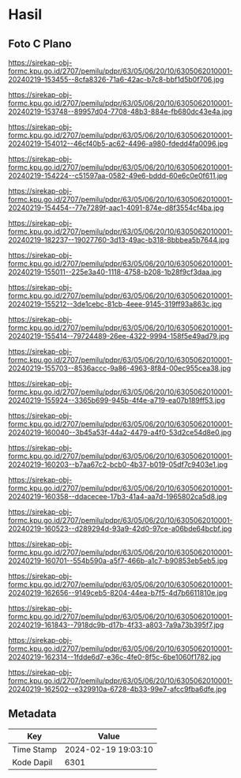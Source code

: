 # Hasil

## Foto C Plano

https://sirekap-obj-formc.kpu.go.id/2707/pemilu/pdpr/63/05/06/20/10/6305062010001-20240219-153455--8cfa8326-71a6-42ac-b7c8-bbf1d5b0f706.jpg

https://sirekap-obj-formc.kpu.go.id/2707/pemilu/pdpr/63/05/06/20/10/6305062010001-20240219-153748--89957d04-7708-48b3-884e-fb680dc43e4a.jpg

https://sirekap-obj-formc.kpu.go.id/2707/pemilu/pdpr/63/05/06/20/10/6305062010001-20240219-154012--46cf40b5-ac62-4496-a980-fdedd4fa0096.jpg

https://sirekap-obj-formc.kpu.go.id/2707/pemilu/pdpr/63/05/06/20/10/6305062010001-20240219-154224--c51597aa-0582-49e6-bddd-60e6c0e0f611.jpg

https://sirekap-obj-formc.kpu.go.id/2707/pemilu/pdpr/63/05/06/20/10/6305062010001-20240219-154454--77e7289f-aac1-4091-874e-d8f3554cf4ba.jpg

https://sirekap-obj-formc.kpu.go.id/2707/pemilu/pdpr/63/05/06/20/10/6305062010001-20240219-182237--19027760-3d13-49ac-b318-8bbbea5b7644.jpg

https://sirekap-obj-formc.kpu.go.id/2707/pemilu/pdpr/63/05/06/20/10/6305062010001-20240219-155011--225e3a40-1118-4758-b208-1b28f9cf3daa.jpg

https://sirekap-obj-formc.kpu.go.id/2707/pemilu/pdpr/63/05/06/20/10/6305062010001-20240219-155212--3de1cebc-81cb-4eee-9145-319ff93a863c.jpg

https://sirekap-obj-formc.kpu.go.id/2707/pemilu/pdpr/63/05/06/20/10/6305062010001-20240219-155414--79724489-26ee-4322-9994-158f5e49ad79.jpg

https://sirekap-obj-formc.kpu.go.id/2707/pemilu/pdpr/63/05/06/20/10/6305062010001-20240219-155703--8536accc-9a86-4963-8f84-00ec955cea38.jpg

https://sirekap-obj-formc.kpu.go.id/2707/pemilu/pdpr/63/05/06/20/10/6305062010001-20240219-155924--3365b699-945b-4f4e-a719-ea07b189ff53.jpg

https://sirekap-obj-formc.kpu.go.id/2707/pemilu/pdpr/63/05/06/20/10/6305062010001-20240219-160040--3b45a53f-44a2-4479-a4f0-53d2ce54d8e0.jpg

https://sirekap-obj-formc.kpu.go.id/2707/pemilu/pdpr/63/05/06/20/10/6305062010001-20240219-160203--b7aa67c2-bcb0-4b37-b019-05df7c9403e1.jpg

https://sirekap-obj-formc.kpu.go.id/2707/pemilu/pdpr/63/05/06/20/10/6305062010001-20240219-160358--ddacecee-17b3-41a4-aa7d-1965802ca5d8.jpg

https://sirekap-obj-formc.kpu.go.id/2707/pemilu/pdpr/63/05/06/20/10/6305062010001-20240219-160523--d289294d-93a9-42d0-97ce-a06bde64bcbf.jpg

https://sirekap-obj-formc.kpu.go.id/2707/pemilu/pdpr/63/05/06/20/10/6305062010001-20240219-160701--554b590a-a5f7-466b-a1c7-b90853eb5eb5.jpg

https://sirekap-obj-formc.kpu.go.id/2707/pemilu/pdpr/63/05/06/20/10/6305062010001-20240219-162656--9149ceb5-8204-44ea-b7f5-4d7b6611810e.jpg

https://sirekap-obj-formc.kpu.go.id/2707/pemilu/pdpr/63/05/06/20/10/6305062010001-20240219-161843--7918dc9b-d17b-4f33-a803-7a9a73b395f7.jpg

https://sirekap-obj-formc.kpu.go.id/2707/pemilu/pdpr/63/05/06/20/10/6305062010001-20240219-162314--1fdde6d7-e36c-4fe0-8f5c-6be1060f1782.jpg

https://sirekap-obj-formc.kpu.go.id/2707/pemilu/pdpr/63/05/06/20/10/6305062010001-20240219-162502--e329910a-6728-4b33-99e7-afcc9fba6dfe.jpg


## Metadata

| Key        | Value               |
| ---------- | ------------------- |
| Time Stamp | 2024-02-19 19:03:10 |
| Kode Dapil | 6301                |



